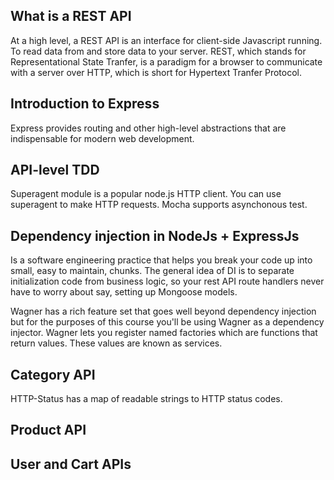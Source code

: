 ## What is a REST API

At a high level, a REST API is an interface for client-side Javascript running. To read data from and store data to your server.
REST, which stands for Representational State Tranfer, is a paradigm for a browser to communicate with a server over HTTP, which is short for Hypertext Tranfer Protocol.


## Introduction to Express

Express provides routing and other high-level abstractions that are indispensable for modern web development.

## API-level TDD

Superagent module is a popular node.js HTTP client. You can use superagent to make HTTP requests.
Mocha supports asynchonous test.

## Dependency injection in NodeJs + ExpressJs
Is a software engineering practice that helps you break your code up into small, easy to maintain, chunks. The general idea of DI is to separate initialization code from business logic, so your rest API route handlers never have to worry about say, setting up Mongoose models.

Wagner has a rich feature set that goes well beyond dependency injection but for the purposes of this course you'll be using Wagner as a dependency injector. Wagner lets you register named factories which are functions that return values. These values are known as services.

## Category API

HTTP-Status has a map of readable strings to HTTP status codes.

## Product API


## User and Cart APIs

## 